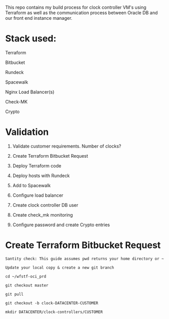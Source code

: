 This repo contains my build process for clock controller VM's using Terraform as well as the communication process between Oracle DB and our front end instance manager.

# Stack used:
Terraform

Bitbucket

Rundeck

Spacewalk

Nginx Load Balancer(s)

Check-MK

Crypto

# Validation

1. Validate customer requirements. Number of clocks?

2. Create Terraform Bitbucket Request

3. Deploy Terraform code

4. Deploy hosts with Rundeck

5. Add to Spacewalk

6. Configure load balancer

7. Create clock controller DB user

8. Create check_mk monitoring

9. Configure password and create Crypto entries

# Create Terraform Bitbucket Request
```
Santity check: This guide assumes pwd returns your home directory or ~

Update your local copy & create a new git branch

cd ~/wfstf-oci_prd

git checkout master

git pull

git checkout -b clock-DATACENTER-CUSTOMER

mkdir DATACENTER/clock-controllers/CUSTOMER
```






